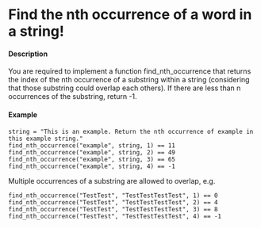 # Find the nth occurrence of a word in a string!

#### Description

You are required to implement a function find_nth_occurrence that returns the index of the nth occurrence of a substring within a string (considering that those substring could overlap each others). If there are less than n occurrences of the substring, return -1.

#### Example
````
string = "This is an example. Return the nth occurrence of example in this example string."
find_nth_occurrence("example", string, 1) == 11
find_nth_occurrence("example", string, 2) == 49
find_nth_occurrence("example", string, 3) == 65
find_nth_occurrence("example", string, 4) == -1 
````
Multiple occurrences of a substring are allowed to overlap, e.g.
````
find_nth_occurrence("TestTest", "TestTestTestTest", 1) == 0
find_nth_occurrence("TestTest", "TestTestTestTest", 2) == 4
find_nth_occurrence("TestTest", "TestTestTestTest", 3) == 8
find_nth_occurrence("TestTest", "TestTestTestTest", 4) == -1
````